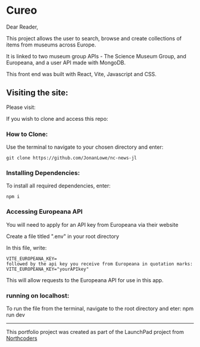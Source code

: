 # Cureo

Dear Reader,

This project allows the user to search, browse and create collections of items from museums across Europe.

It is linked to two museum group APIs - The Science Museum Group, and Europeana, and a user API made with MongoDB.

This front end was built with React, Vite, Javascript and CSS.

## Visiting the site:

Please visit:



If you wish to clone and access this repo:

### How to Clone:

Use the terminal to navigate to your chosen directory and enter:

    git clone https://github.com/JonanLowe/nc-news-jl

### Installing Dependencies:

To install all required dependencies, enter:

    npm i

### Accessing Europeana API

You will need to apply for an API key from Europeana via their website

Create a file titled ".env" in your root directory

In this file, write:

    VITE_EUROPEANA_KEY=
    followed by the api key you receive from Europeana in quotation marks:
    VITE_EUROPEANA_KEY="yourAPIkey"

This will allow requests to the Europeana API for use in this app.

### running on localhost:

To run the file from the terminal, navigate to the root directory and eter:
    npm run dev

---

This portfolio project was created as part of the LaunchPad project from [Northcoders](https://northcoders.com/)
